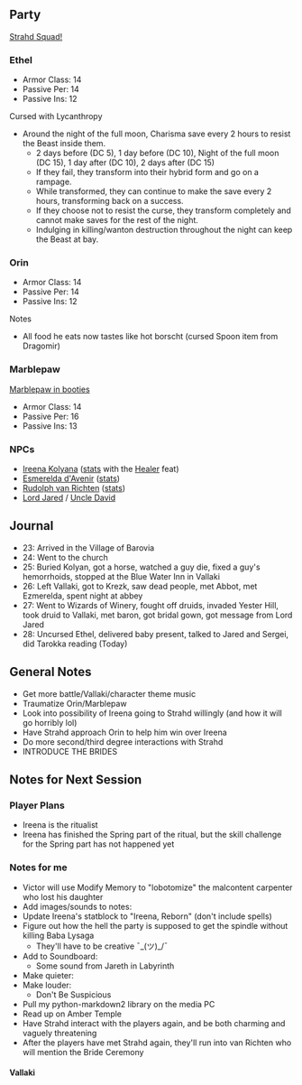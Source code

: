 <script type="module">
    import { init_links } from "/js/common/visual_aid_backend.js";
    init_links();
</script>

## Party

[Strahd Squad!](^curse_of_strahd/Strahd_Squad.png)

### Ethel

* Armor Class: 14
* Passive Per: 14
* Passive Ins: 12

Cursed with Lycanthropy

* Around the night of the full moon, Charisma save every 2 hours to resist the Beast inside them.
  * 2 days before (DC 5), 1 day before (DC 10), Night of the full moon (DC 15), 1 day after (DC 10), 2 days after (DC 15)
  * If they fail, they transform into their hybrid form and go on a rampage.
  * While transformed, they can continue to make the save every 2 hours, transforming back on a success.
  * If they choose not to resist the curse, they transform completely and cannot make saves for the rest of the night.
  * Indulging in killing/wanton destruction throughout the night can keep the Beast at bay.

### Orin

* Armor Class: 14
* Passive Per: 14
* Passive Ins: 12

Notes

* All food he eats now tastes like hot borscht (cursed Spoon item from Dragomir)

### Marblepaw

[Marblepaw in booties](^curse_of_strahd/marblepaw_booties.jpg)

* Armor Class: 14
* Passive Per: 16
* Passive Ins: 13

### NPCs

* [Ireena Kolyana](^curse_of_strahd/ireena.jpg) ([stats](/dnd/monster/Noble) with the [Healer](/dnd/general/Feats#Healer) feat)
* [Esmerelda d'Avenir](^curse_of_strahd/ezmerelda_2.jpg) ([stats](https://5e.tools/bestiary.html#ezmerelda%20d'avenir_cos))
* [Rudolph van Richten](^curse_of_strahd/rudolph_van_richten.jpg) ([stats](https://5e.tools/bestiary.html#rictavio_cos))
* [Lord Jared](^lord_jared.jpg) / [Uncle David](^uncle_david.jpg)

## Journal

* 23: Arrived in the Village of Barovia
* 24: Went to the church
* 25: Buried Kolyan, got a horse, watched a guy die, fixed a guy's hemorrhoids, stopped at the Blue Water Inn in Vallaki
* 26: Left Vallaki, got to Krezk, saw dead people, met Abbot, met Ezmerelda, spent night at abbey
* 27: Went to Wizards of Winery, fought off druids, invaded Yester Hill, took druid to Vallaki, met baron, got bridal gown, got message from Lord Jared
* 28: Uncursed Ethel, delivered baby present, talked to Jared and Sergei, did Tarokka reading (Today)

## General Notes

* Get more battle/Vallaki/character theme music
* Traumatize Orin/Marblepaw
* Look into possibility of Ireena going to Strahd willingly (and how it will go horribly lol)
* Have Strahd approach Orin to help him win over Ireena
* Do more second/third degree interactions with Strahd
* INTRODUCE THE BRIDES

## Notes for Next Session

### Player Plans

* Ireena is the ritualist
* Ireena has finished the Spring part of the ritual, but the skill challenge for the Spring part has not happened yet

### Notes for me

* Victor will use Modify Memory to "lobotomize" the malcontent carpenter who lost his daughter
* Add images/sounds to notes:
* Update Ireena's statblock to "Ireena, Reborn" (don't include spells)
* Figure out how the hell the party is supposed to get the spindle without killing Baba Lysaga
  * They'll have to be creative ¯\_(ツ)_/¯
* Add to Soundboard:
  * Some sound from Jareth in Labyrinth
* Make quieter:
* Make louder:
  * Don't Be Suspicious
* Pull my python-markdown2 library on the media PC
* Read up on Amber Temple
* Have Strahd interact with the players again, and be both charming and vaguely threatening
* After the players have met Strahd again, they'll run into van Richten who will mention the Bride Ceremony 

#### Vallaki
